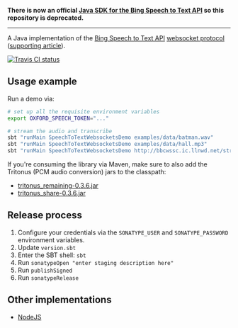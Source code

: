 **There is now an official [Java SDK for the Bing Speech to Text API](https://docs.microsoft.com/en-us/azure/cognitive-services/speech/getstarted/getstartedjavaandroid) so this repository is deprecated.**

---

A Java implementation of the [Bing Speech to Text API](https://azure.microsoft.com/en-ca/services/cognitive-services/speech/) [websocket protocol](https://docs.microsoft.com/en-us/azure/cognitive-services/speech/api-reference-rest/websocketprotocol) ([supporting article](https://www.microsoft.com/developerblog/2017/11/01/building-a-custom-spark-connector-for-near-real-time-speech-to-text-transcription/)).

[![Travis CI status](https://api.travis-ci.org/CatalystCode/SpeechToText-WebSockets-Java.svg?branch=master)](https://travis-ci.org/CatalystCode/SpeechToText-WebSockets-Java)

## Usage example ##

Run a demo via:

```sh
# set up all the requisite environment variables
export OXFORD_SPEECH_TOKEN="..."

# stream the audio and transcribe
sbt "runMain SpeechToTextWebsocketsDemo examples/data/batman.wav"
sbt "runMain SpeechToTextWebsocketsDemo examples/data/hall.mp3"
sbt "runMain SpeechToTextWebsocketsDemo http://bbcwssc.ic.llnwd.net/stream/bbcwssc_mp1_ws-einws en-US .mp3"
```

If you're consuming the library via Maven, make sure to also add the Tritonus (PCM audio conversion) jars to the classpath:
- [tritonus_remaining-0.3.6.jar](https://github.com/CatalystCode/SpeechToText-WebSockets-Java/raw/master/lib/tritonus_remaining-0.3.6.jar)
- [tritonus_share-0.3.6.jar](https://github.com/CatalystCode/SpeechToText-WebSockets-Java/raw/master/lib/tritonus_share-0.3.6.jar)

## Release process ##

1. Configure your credentials via the `SONATYPE_USER` and `SONATYPE_PASSWORD` environment variables.
2. Update `version.sbt`
3. Enter the SBT shell: `sbt`
4. Run `sonatypeOpen "enter staging description here"`
5. Run `publishSigned`
6. Run `sonatypeRelease`

## Other implementations ##

- [NodeJS](https://github.com/noopkat/ms-bing-speech-service)
